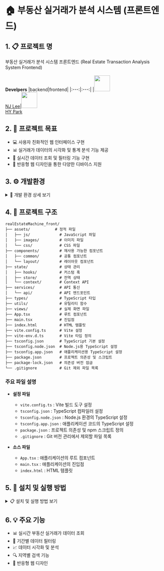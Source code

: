 # 🏠 부동산 실거래가 분석 시스템 (프론트엔드)

## 1. 📋 프로젝트 명
부동산 실거래가 분석 시스템 프론트엔드 (Real Estate Transaction Analysis System Frontend)<br><br>
**Develpers**
|backend|frontend|
|:---:|:---:|
|<img width="50" src="https://avatars.githubusercontent.com/u/80030590?s=120&v=4"/></br>[NJ Lee](https://https://github.com/namjugood)|<img width="50" src="https://avatars.githubusercontent.com/u/144665237?s=120&v=4"/></br>[HY Park](https://https://github.com/azipark)

## 2. 🎯 프로젝트 목표
- 💻 사용자 친화적인 웹 인터페이스 구현
- 📊 실거래가 데이터의 시각화 및 통계 분석 기능 제공
- 🔄 실시간 데이터 조회 및 필터링 기능 구현
- 📱 반응형 웹 디자인을 통한 다양한 디바이스 지원

## 3. ⚙️ 개발환경
<details>
<summary>🔧 개발 환경 상세 보기</summary>

<table>
    <thead>
        <tr>
            <th>구분</th>
            <th>항목</th>
            <th>상세 내용</th>
        </tr>
    </thead>
    <tr>
        <td rowspan="6"><strong>프론트엔드</strong></td>
        <td>📝 언어</td>
        <td>TypeScript</td>
    </tr>
    <tr>
        <td>⚛️ 프레임워크</td>
        <td>React 18</td>
    </tr>
    <tr>
        <td>🎨 스타일링</td>
        <td>CSS3, Styled Components</td>
    </tr>
    <tr>
        <td>🔄 라우팅</td>
        <td>React Router v6</td>
    </tr>
    <tr>
        <td>🔌 빌드 도구</td>
        <td>Vite</td>
    </tr>
    <tr>
        <td>💅 스타일 관리</td>
        <td>Styled Components</td>
    </tr>
    <tr>
        <td rowspan="3"><strong>개발 도구</strong></td>
        <td>💻 IDE</td>
        <td>Visual Studio Code</td>
    </tr>
    <tr>
        <td>🔄 버전 관리</td>
        <td>Git</td>
    </tr>
    <tr>
        <td>🔍 코드 품질</td>
        <td>ESLint, TypeScript</td>
    </tr>
</table>
</details>

## 4. 📁 프로젝트 구조
```
realEstateMachine_front/
├── assets/           # 정적 파일
│   ├── js/             # JavaScript 파일
│   ├── images/         # 이미지 파일
│   └── css/            # CSS 파일
├── components/         # 재사용 가능한 컴포넌트
│   ├── common/         # 공통 컴포넌트
│   └── layout/         # 레이아웃 컴포넌트
├── state/              # 상태 관리
│   ├── hooks/          # 커스텀 훅
│   ├── store/          # 전역 상태
│   └── context/        # Context API
├── services/           # API 통신
│   └── api/            # API 엔드포인트
├── types/              # TypeScript 타입
├── utils/              # 유틸리티 함수
├── views/              # 실제 화면 파일
├── App.tsx             # 루트 컴포넌트
├── main.tsx            # 진입점
├── index.html          # HTML 템플릿
├── vite.config.ts      # Vite 설정
├── vite-env.d.ts       # Vite 타입 정의
├── tsconfig.json       # TypeScript 기본 설정
├── tsconfig.node.json  # Node.js용 TypeScript 설정
├── tsconfig.app.json   # 애플리케이션용 TypeScript 설정
├── package.json        # 프로젝트 의존성 및 스크립트
├── package-lock.json   # 의존성 버전 잠금
└── .gitignore          # Git 제외 파일 목록
```

### 주요 파일 설명
- **설정 파일**
  - `vite.config.ts`      : Vite 빌드 도구 설정
  - `tsconfig.json`       : TypeScript 컴파일러 설정
  - `tsconfig.node.json`  : Node.js 환경의 TypeScript 설정
  - `tsconfig.app.json`   : 애플리케이션 코드의 TypeScript 설정
  - `package.json`        : 프로젝트 의존성 및 npm 스크립트 정의
  - `.gitignore`          : Git 버전 관리에서 제외할 파일 목록

- **소스 파일**
  - `App.tsx`    : 애플리케이션의 루트 컴포넌트
  - `main.tsx`   : 애플리케이션의 진입점
  - `index.html` : HTML 템플릿

## 5. 🚀 설치 및 실행 방법
<details>
<summary>📋 설치 및 실행 방법 보기</summary>

### 필수 요구사항
- Node.js 16.0 이상
- npm

### 설치 단계
1. 저장소 클론
```bash
git clone https://github.com/yourusername/realEstateMachine_front.git
cd realEstateMachine_front
```

2. 의존성 패키지 설치
```bash
npm install
```

3. 개발 서버 실행
```bash
npm run dev
```

4. 프로덕션 빌드
```bash
npm run build
```

### 실행 확인
1. 웹 브라우저에서 `http://localhost:5173` 접속
2. 기본 라우트:
   - 홈: `/`
   - 매물 목록: `/properties`

### 주의사항
- API 엔드포인트 설정이 필요합니다
- 환경 변수 설정이 필요한 경우 `.env` 파일을 생성하세요

### 문제 해결
1. 의존성 설치 오류
```bash
# node_modules 삭제 후 재설치
rm -rf node_modules
npm install
```

2. 타입스크립트 오류
```bash
# 타입 체크
npm run type-check
```
</details>

## 6. 💡 주요 기능
- 📊 실시간 부동산 실거래가 데이터 조회
- 📅 기간별 데이터 필터링
- 📈 데이터 시각화 및 분석
- 🔍 지역별 검색 기능
- 📱 반응형 웹 디자인
